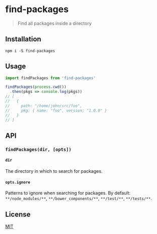 # find-packages

> Find all packages inside a directory

## Installation

```
npm i -S find-packages
```

## Usage

```typescript
import findPackages from 'find-packages'

findPackages(process.cwd())
  .then(pkgs => console.log(pkgs))
// [
//   {
//     path: "/home/john/src/foo",
//     pkg: { name: "foo", version: "1.0.0" }
//   }
// ]
```

## API

### `findPackages(dir, [opts])`

#### `dir`

The directory in which to search for packages.

#### `opts.ignore`

Patterns to ignore when searching for packages. By default: `**/node_modules/**`, `**/bower_components/**`, `**/test/**`, `**/tests/**`.

## License

[MIT](LICENSE)
